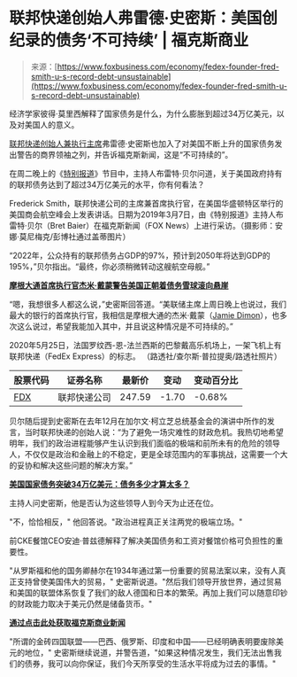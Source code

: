 <!--yml

category: 未分类

date: 2024-05-27 14:59:49

-->

# 联邦快递创始人弗雷德·史密斯：美国创纪录的债务‘不可持续’ | 福克斯商业

> 来源：[https://www.foxbusiness.com/economy/fedex-founder-fred-smith-u-s-record-debt-unsustainable](https://www.foxbusiness.com/economy/fedex-founder-fred-smith-u-s-record-debt-unsustainable)

经济学家彼得·莫里西解释了国家债务是什么，为什么膨胀到超过34万亿美元，以及对美国人的意义。

[联邦快递创始人兼执行主席](https://www.foxbusiness.com/business-leaders)弗雷德·史密斯也加入了对美国不断上升的国家债务发出警告的商界领袖之列，并告诉福克斯新闻，这是“不可持续的”。

在周二晚上的《[特别报道](https://www.foxnews.com/shows/special-report)》节目中，主持人布雷特·贝尔问道，关于美国政府持有的联邦债务达到了超过34万亿美元的水平，你有何看法？

Frederick Smith，联邦快递公司的主席兼首席执行官，在美国华盛顿特区举行的美国商会航空峰会上发表讲话。日期为2019年3月7日，由《特别报道》主持人布雷特·贝尔（Bret Baier）在福克斯新闻（FOX News）上进行采访。（摄影师：安娜·莫尼梅克/彭博社通过盖蒂图片）

“2022年，公众持有的联邦债务占GDP的97%，预计到2050年将达到GDP的195%，”贝尔指出。“最终，你必须稍微转动这艘航空母舰。”

[**摩根大通首席执行官杰米·戴蒙警告美国正朝着债务雪球滚向悬崖**](https://www.foxbusiness.com/politics/jpmorgan-ceo-jamie-dimon-warns-us-driving-toward-cliff-debt-snowballs)

“嗯，我想很多人都这么说，”史密斯回答道。“美联储主席上周日晚上也说过，我们最大的银行的首席执行官，我相信是摩根大通的杰米·戴蒙（[Jamie Dimon](https://www.foxbusiness.com/category/jamie-dimon)），也多次这么说过，希望我能加入其中，并且说这种情况是不可持续的。”

2020年5月25日，法国罗纹西-恩-法兰西斯的巴黎戴高乐机场上，一架飞机上有联邦快递（FedEx Express）的标志。 （路透社/查尔斯·普拉提奥/路透社照片）

| 股票代码 | 证券名称 | 最新价 | 变动 | 变动百分比 |
| --- | --- | --- | --- | --- |
| [FDX](/quote?stockTicker=FDX) | 联邦快递公司 | 247.59 | -1.70 | -0.68% |

贝尔随后提到史密斯在去年12月在加尔文·柯立芝总统基金会的演讲中所作的发言，当时联邦快递的创始人说：“为了避免一场灾难性的财政危机。我热切地希望明年，我们的政治进程能够产生认识到我们面临的极端和前所未有的危险的领导人，不仅仅是政治和金融上的不稳定，更是全球范围内的军事挑战，这需要一个大的妥协和解决这些问题的解决方案。”

[**美国国家债务突破34万亿美元：债务多少才算太多？**](https://www.foxbusiness.com/economy/us-national-debt-tops-34t-how-much-debt-is-too-much-debt)

主持人问史密斯，他是否认为这些领导人到今天为止还在位。

"不，恰恰相反，" 他回答说。"政治进程真正关注两党的极端立场。"

前CKE餐馆CEO安迪·普兹德解释了解决美国债务和工资对餐馆价格可负担性的重要性。

"从罗斯福和他的国务卿赫尔在1934年通过第一份重要的贸易法案以来，没有人真正支持曾使美国伟大的贸易，" 史密斯说道。"然后我们领导开放世界，通过贸易和美国的联盟体系恢复了我们的敌人德国和日本的繁荣。再加上我们可以随意印钞的财政能力取决于美元仍然是储备货币。"

[**通过点击此处获取福克斯商业新闻**](https://www.foxbusiness.com/apps-products?pid=AppArticleLink)

"所谓的金砖四国联盟——巴西、俄罗斯、印度和中国——已经明确表明要废除美元的地位，" 史密斯继续说道，并警告道，"如果这种情况发生，我们无法出售我们的债券，我可以向你保证，我们今天所享受的生活水平将成为过去的事情。"
